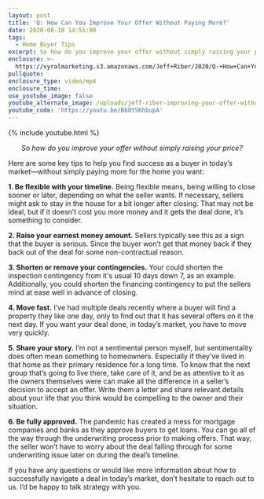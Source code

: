 ```yaml
---
layout: post
title: 'Q: How Can You Improve Your Offer Without Paying More?'
date: 2020-08-18 14:55:00
tags:
  - Home Buyer Tips
excerpt: So how do you improve your offer without simply raising your price?
enclosure: >-
  https://vyralmarketing.s3.amazonaws.com/Jeff+Riber/2020/Q-+How+Can+You+Improve+Your+Offer+Without+Paying+More_.mp4
pullquote:
enclosure_type: video/mp4
enclosure_time:
use_youtube_image: false
youtube_alternate_image: /uploads/jeff-riber-improving-your-offer-without-raising-your-price-yt.jpg
youtube_code: 'https://youtu.be/Bb8YSKhbupA'
---
```


{% include youtube.html %}

<p style="text-align: center;"><em>So how do you improve your offer without simply raising your price?</em></p>

Here are some key tips to help you find success as a buyer in today’s market—without simply paying more for the home you want:

**1\. Be flexible with your timeline.** Being flexible means, being willing to close sooner or later, depending on what the seller wants. If necessary, sellers might ask to stay in the house for a bit longer after closing. That may not be ideal, but if it doesn’t cost you more money and it gets the deal done, it’s something to consider.

**2\. Raise your earnest money amount.** Sellers typically see this as a sign that the buyer is serious. Since the buyer won’t get that money back if they back out of the deal for some non-contractual reason.

**3\. Shorten or remove your contingencies.** Your could shorten the inspection contingency from it's usual 10 days down 7, as an example. Additionally, you could shorten the financing contingency to put the sellers mind at ease well in advance of closing.

**4\. Move fast.** I’ve had multiple deals recently where a buyer will find a property they like one day, only to find out that it has several offers on it the next day. If you want your deal done, in today’s market, you have to move very quickly.

**5\. Share your story.** I’m not a sentimental person myself, but sentimentality does often mean something to homeowners. Especially if they’ve lived in that home as their primary residence for a long time. To know that the next group that’s going to live there, take care of it, and be as attentive to it as the owners themselves were can make all the difference in a seller’s decision to accept an offer. Write them a letter and share relevant details about your life that you think would be compelling to the owner and their situation.

**6\. Be fully approved.** The pandemic has created a mess for mortgage companies and banks as they approve buyers to get loans. You can go all of the way through the underwriting process prior to making offers. That way, the seller won’t have to worry about the deal falling through for some underwriting issue later on during the deal’s timeline.

If you have any questions or would like more information about how to successfully navigate a deal in today’s market, don’t hesitate to reach out to us. I’d be happy to talk strategy with you.